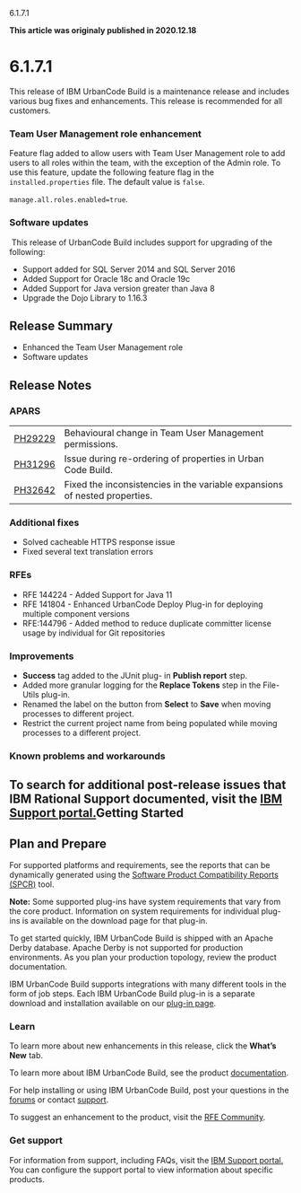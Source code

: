 





6.1.7.1

**This article was originaly published in 2020.12.18**


6.1.7.1
=======




This release of IBM UrbanCode Build is a maintenance release and includes various bug fixes and enhancements. This release is recommended for all customers.

### Team User Management role enhancement


Feature flag added to allow users with Team User Management role to add users to all roles within the team, with the exception of the Admin role. To use this feature, update the following feature flag in the `installed.properties` file. The default value is `false`.
  

`manage.all.roles.enabled=true`. 

### Software updates

​
This release of UrbanCode Build includes support for upgrading of the following:
* Support added for SQL Server 2014 and SQL Server 2016
* Added Support for Oracle 18c and Oracle 19c
* Added Support for Java version greater than Java 8
* Upgrade the Dojo Library to 1.16.3

Release Summary
---------------

  
* Enhanced the Team User Management role
* Software updates

Release Notes
-------------

  
### APARS




|  |  |
| --- | --- |
| [PH29229](http://www.ibm.com/support/docview.wss?uid=swg1PH29229) | Behavioural change in Team User Management permissions. |
| [PH31296](http://www.ibm.com/support/docview.wss?uid=swg1PH31296) | Issue during re-ordering of properties in Urban Code Build. |
| [PH32642](http://www.ibm.com/support/docview.wss?uid=swg1PH32642) | Fixed the inconsistencies in the variable expansions of nested properties. |


  

### Additional fixes


* Solved cacheable HTTPS response issue
* Fixed several text translation errors


### RFEs


* RFE 144224 - Added Support for Java 11
* RFE 141804 - Enhanced UrbanCode Deploy Plug-in for deploying multiple component versions
* RFE:144796 - Added method to reduce duplicate committer license usage by individual for Git repositories


### Improvements


* **Success** tag added to the JUnit plug- in **Publish report** step.
* Added more granular logging for the **Replace Tokens** step in the File-Utils plug-in.
* Renamed the label on the button from **Select** to **Save** when moving processes to different project.
* Restrict the current project name from being populated while moving processes to a different project.


### Known problems and workarounds


To search for additional post-release issues that IBM Rational Support documented, visit the [IBM Support portal.](https://www-947.ibm.com/support/entry/myportal/support?brandind=Rational)Getting Started
---------------

  
Plan and Prepare
----------------


For supported platforms and requirements, see the reports that can be dynamically generated using the [Software Product Compatibility Reports (SPCR)](https://www.ibm.com/software/reports/compatibility/clarity/index.html) tool.


**Note:** Some supported plug-ins have system requirements that vary from the core product. Information on system requirements for individual plug-ins is available on the download page for that plug-in.

To get started quickly, IBM UrbanCode Build is shipped with an Apache Derby database. Apache Derby is not supported for production environments. As you plan your production topology, review the product documentation.


IBM UrbanCode Build supports integrations with many different tools in the form of job steps. Each IBM UrbanCode Build plug-in is a separate download and installation available on our [plug-in page](https://urbancode.github.io/IBM-UCx-PLUGIN-DOCS/).


### Learn


To learn more about new enhancements in this release, click the **What’s New** tab.


To learn more about IBM UrbanCode Build, see the product [documentation](https://www.ibm.com/support/knowledgecenter/SS8NMD).


For help installing or using IBM UrbanCode Build, post your questions in the [forums](https://developer.ibm.com/answers?community=urbancode) or contact  [support](http://www-947.ibm.com/support/entry/portal/support?brandind=Rational).


To suggest an enhancement to the product, visit the [RFE Community](http://www.ibm.com/developerworks/rfe/execute?use_case=submitRfe).


### Get support


For information from support, including FAQs, visit the [IBM Support portal.](http://www-947.ibm.com/support/entry/portal/support?brandind=Rational) You can configure the support portal to view information about specific products.






